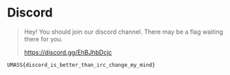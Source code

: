 # Discord

>Hey! You should join our discord channel. There may be a flag waiting there for you.
>
>https://discord.gg/EhBJhbDcjc


`UMASS{discord_is_better_than_irc_change_my_mind}`
